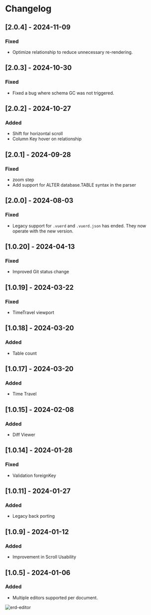 # Changelog

## [2.0.4] - 2024-11-09

### Fixed

- Optimize relationship to reduce unnecessary re-rendering.

## [2.0.3] - 2024-10-30

### Fixed

- Fixed a bug where schema GC was not triggered.

## [2.0.2] - 2024-10-27

### Added

- Shift for horizontal scroll
- Column Key hover on relationship

## [2.0.1] - 2024-09-28

### Fixed

- zoom step
- Add support for ALTER database.TABLE syntax in the parser

## [2.0.0] - 2024-08-03

### Fixed

- Legacy support for `.vuerd` and `.vuerd.json` has ended. They now operate with the new version.

## [1.0.20] - 2024-04-13

### Fixed

- Improved Git status change

## [1.0.19] - 2024-03-22

### Fixed

- TimeTravel viewport

## [1.0.18] - 2024-03-20

### Added

- Table count

## [1.0.17] - 2024-03-20

### Added

- Time Travel

## [1.0.15] - 2024-02-08

### Added

- Diff Viewer

## [1.0.14] - 2024-01-28

### Fixed

- Validation foreignKey

## [1.0.11] - 2024-01-27

### Added

- Legacy back porting

## [1.0.9] - 2024-01-12

### Added

- Improvement in Scroll Usability

## [1.0.5] - 2024-01-06

### Added

- Multiple editors supported per document.

![erd-editor](https://github.com/dineug/erd-editor/blob/main/img/supports-multiple-editors-per-document.webp?raw=true)
